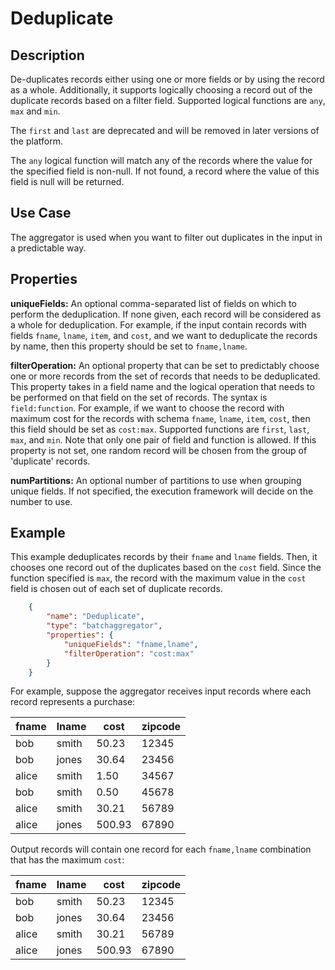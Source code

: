 # Deduplicate


Description
-----------
De-duplicates records either using one or more fields or by using the record as a whole. Additionally, it supports logically
choosing a record out of the duplicate records based on a filter field. Supported logical functions are `any`, `max` and `min`. 

The `first` and `last` are deprecated and will be removed in later versions of the platform.

The `any` logical function will match any of the records where the value for the specified field is non-null.
If not found, a record where the value of this field is null will be returned.

Use Case
--------
The aggregator is used when you want to filter out duplicates in the input in a predictable way.

Properties
----------
**uniqueFields:** An optional comma-separated list of fields on which to perform the deduplication. If none given, each 
record will be considered as a whole for deduplication. For example, if the input contain records with fields `fname`, 
`lname`, `item`, and `cost`, and we want to deduplicate the records by name, then this property should be set to 
`fname,lname`.

**filterOperation:** An optional property that can be set to predictably choose one or more records from the set of records
that needs to be deduplicated. This property takes in a field name and the logical operation that needs to be performed
on that field on the set of records. The syntax is `field:function`. For example, if we want to choose the record with
maximum cost for the records with schema `fname`, `lname`, `item`, `cost`, then this field should be set as `cost:max`.
Supported functions are `first`, `last`, `max`, and `min`. Note that only one pair of field and function is allowed.
If this property is not set, one random record will be chosen from the group of 'duplicate' records.

**numPartitions:** An optional number of partitions to use when grouping unique fields. If not specified, the execution
framework will decide on the number to use.

Example
-------
This example deduplicates records by their `fname` and `lname` fields. Then, it chooses one record out of the
duplicates based on the `cost` field. Since the function specified is `max`, the record with the maximum value in the
`cost` field is chosen out of each set of duplicate records.

```json
    {
        "name": "Deduplicate",
        "type": "batchaggregator",
        "properties": {
            "uniqueFields": "fname,lname",
            "filterOperation": "cost:max"
        }
    }
```

For example, suppose the aggregator receives input records where each record represents a purchase:

| fname  | lname   | cost   |  zipcode |
| ------ | ------- | ------ | -------- |
| bob    | smith   | 50.23  |  12345   |
| bob    | jones   | 30.64  |  23456   |
| alice  | smith   | 1.50   |  34567   |
| bob    | smith   | 0.50   |  45678   |
| alice  | smith   | 30.21  |  56789   |
| alice  | jones   | 500.93 |  67890   |
    

Output records will contain one record for each `fname,lname` combination that has the maximum `cost`:

| fname  | lname   | cost   |  zipcode |
| ------ | ------- | ------ | -------- |
| bob    | smith   | 50.23  |  12345   |
| bob    | jones   | 30.64  |  23456   |
| alice  | smith   | 30.21  |  56789   |
| alice  | jones   | 500.93 |  67890   |

